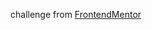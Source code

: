 challenge from [FrontendMentor](https://www.frontendmentor.io/challenges/qr-code-component-iux_sIO_H)
